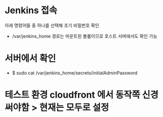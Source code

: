 # Jenkins 접속

아래 명령어들 중 하나를 선택해 초기 비밀번호 확인

- /var/jenkins_home 경로는 마운트된 볼륨이므로 호스트 서버에서도 확인 가능

# 서버에서 확인

- $ sudo cat /var/jenkins_home/secrets/initialAdminPassword

# 테스트 환경 cloudfront 에서 동작쪽 신경써야함 > 현재는 모두로 설정
